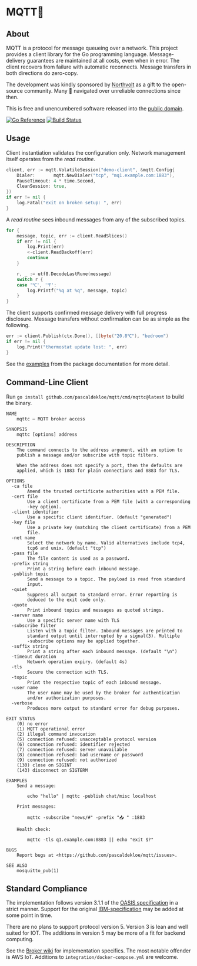 # MQTT🤖

## About

MQTT is a protocol for message queueing over a network. This project provides a
client library for the Go programming language. Message-delivery guarantees are
maintained at all costs, even when in error. The client recovers from failure
with automatic reconnects. Message transfers in both directions do zero-copy.

The development was kindly sponsored by [Northvolt](https://northvolt.com) as a
gift to the open-source community. Many 🤖 navigated over unreliable connections
since then.

This is free and unencumbered software released into the
[public domain](https://creativecommons.org/publicdomain/zero/1.0).

[![Go Reference](https://pkg.go.dev/badge/github.com/pascaldekloe/mqtt.svg)](https://pkg.go.dev/github.com/pascaldekloe/mqtt)
[![Build Status](https://github.com/pascaldekloe/mqtt/actions/workflows/go.yml/badge.svg)](https://github.com/pascaldekloe/mqtt/actions/workflows/go.yml)


## Usage

Client instantiation validates the configuration only. Network management itself
operates from the *read routine*.

```go
client, err := mqtt.VolatileSession("demo-client", &mqtt.Config{
	Dialer:       mqtt.NewDialer("tcp", "mq1.example.com:1883"),
	PauseTimeout: 4 * time.Second,
	CleanSession: true,
})
if err != nil {
	log.Fatal("exit on broken setup: ", err)
}
```

A *read routine* sees inbound messages from any of the subscribed topics.

```go
for {
	message, topic, err := client.ReadSlices()
	if err != nil {
		log.Print(err)
		<-client.ReadBackoff(err)
		continue
	}

	r, _ := utf8.DecodeLastRune(message)
	switch r {
	case '℃', '℉':
		log.Printf("%q at %q", message, topic)
	}
}
```

The client supports confirmed message delivery with full progress disclosure.
Message transfers without confirmation can be as simple as the following.

```go
err := client.Publish(ctx.Done(), []byte("20.8℃"), "bedroom")
if err != nil {
	log.Print("thermostat update lost: ", err)
}
```

See the [examples](https://pkg.go.dev/github.com/pascaldekloe/mqtt#pkg-examples)
from the package documentation for more detail.


## Command-Line Client

Run `go install github.com/pascaldekloe/mqtt/cmd/mqttc@latest` to build the
binary.

```
NAME
	mqttc — MQTT broker access

SYNOPSIS
	mqttc [options] address

DESCRIPTION
	The command connects to the address argument, with an option to
	publish a message and/or subscribe with topic filters.

	When the address does not specify a port, then the defaults are
	applied, which is 1883 for plain connections and 8883 for TLS.

OPTIONS
  -ca file
    	Amend the trusted certificate authorities with a PEM file.
  -cert file
    	Use a client certificate from a PEM file (with a corresponding
    	-key option).
  -client identifier
    	Use a specific client identifier. (default "generated")
  -key file
    	Use a private key (matching the client certificate) from a PEM
    	file.
  -net name
    	Select the network by name. Valid alternatives include tcp4,
    	tcp6 and unix. (default "tcp")
  -pass file
    	The file content is used as a password.
  -prefix string
    	Print a string before each inbound message.
  -publish topic
    	Send a message to a topic. The payload is read from standard
    	input.
  -quiet
    	Suppress all output to standard error. Error reporting is
    	deduced to the exit code only.
  -quote
    	Print inbound topics and messages as quoted strings.
  -server name
    	Use a specific server name with TLS
  -subscribe filter
    	Listen with a topic filter. Inbound messages are printed to
    	standard output until interrupted by a signal(3). Multiple
    	-subscribe options may be applied together.
  -suffix string
    	Print a string after each inbound message. (default "\n")
  -timeout duration
    	Network operation expiry. (default 4s)
  -tls
    	Secure the connection with TLS.
  -topic
    	Print the respective topic of each inbound message.
  -user name
    	The user name may be used by the broker for authentication
    	and/or authorization purposes.
  -verbose
    	Produces more output to standard error for debug purposes.

EXIT STATUS
	(0) no error
	(1) MQTT operational error
	(2) illegal command invocation
	(5) connection refused: unacceptable protocol version
	(6) connection refused: identifier rejected
	(7) connection refused: server unavailable
	(8) connection refused: bad username or password
	(9) connection refused: not authorized
	(130) close on SIGINT
	(143) disconnect on SIGTERM

EXAMPLES
	Send a message:

		echo "hello" | mqttc -publish chat/misc localhost

	Print messages:

		mqttc -subscribe "news/#" -prefix "📥 " :1883

	Health check:

		mqttc -tls q1.example.com:8883 || echo "exit $?"

BUGS
	Report bugs at <https://github.com/pascaldekloe/mqtt/issues>.

SEE ALSO
	mosquitto_pub(1)
```


## Standard Compliance

The implementation follows version 3.1.1 of the
[OASIS specification](http://docs.oasis-open.org/mqtt/mqtt/v3.1.1/os/mqtt-v3.1.1-os.html)
in a strict manner. Support for the original
[IBM-specification](https://public.dhe.ibm.com/software/dw/webservices/ws-mqtt/mqtt-v3r1.html)
may be added at some point in time.

There are no plans to support protocol version 5. Version 3 is lean and well
suited for IOT. The additions in version 5 may be more of a fit for backend
computing.

See the [Broker wiki](https://github.com/pascaldekloe/mqtt/wiki/Brokers) for
implementation specifics. The most notable offender is AWS IoT. Additions to
`integration/docker-compose.yml` are welcome.
